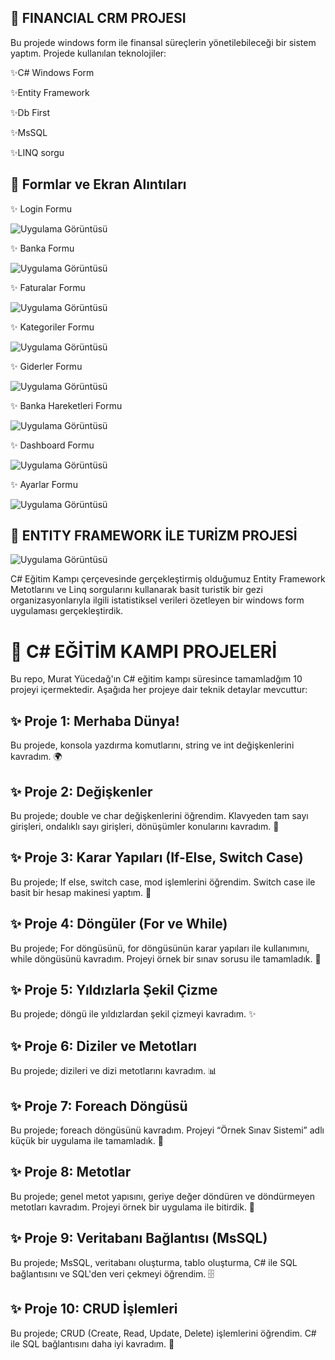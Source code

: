 ## 🚀 FINANCIAL CRM PROJESI
Bu projede windows form ile finansal süreçlerin yönetilebileceği bir sistem yaptım. 
Projede kullanılan teknolojiler:

✨C# Windows Form

✨Entity Framework

✨Db First

✨MsSQL

✨LINQ sorgu


## 🚀 Formlar ve Ekran Alıntıları
✨ Login Formu

![Uygulama Görüntüsü](https://github.com/Muhammed-Cosgun/CSharp-Kampi/blob/681e2c42db40e3fe7ea1f3c679e8a3daa48fc1cc/login.png)

✨ Banka Formu

![Uygulama Görüntüsü](https://github.com/Muhammed-Cosgun/CSharp-Kampi/blob/681e2c42db40e3fe7ea1f3c679e8a3daa48fc1cc/banka%20formu.png)

✨ Faturalar Formu

![Uygulama Görüntüsü](https://github.com/Muhammed-Cosgun/CSharp-Kampi/blob/681e2c42db40e3fe7ea1f3c679e8a3daa48fc1cc/faturalar%20formu.png)

✨ Kategoriler Formu

![Uygulama Görüntüsü](https://github.com/Muhammed-Cosgun/CSharp-Kampi/blob/681e2c42db40e3fe7ea1f3c679e8a3daa48fc1cc/kategoriler.png)

✨ Giderler Formu

![Uygulama Görüntüsü](https://github.com/Muhammed-Cosgun/CSharp-Kampi/blob/681e2c42db40e3fe7ea1f3c679e8a3daa48fc1cc/giderler.png)

✨ Banka Hareketleri Formu

![Uygulama Görüntüsü](https://github.com/Muhammed-Cosgun/CSharp-Kampi/blob/681e2c42db40e3fe7ea1f3c679e8a3daa48fc1cc/banka%20i%C5%9Flemleri%20formu.png)

✨ Dashboard Formu

![Uygulama Görüntüsü](https://github.com/Muhammed-Cosgun/CSharp-Kampi/blob/681e2c42db40e3fe7ea1f3c679e8a3daa48fc1cc/dashboard.png)

✨ Ayarlar Formu

![Uygulama Görüntüsü](https://github.com/Muhammed-Cosgun/CSharp-Kampi/blob/657c5351dbc478b55293599f23c9dd8fe7ae4d85/ayarlar%20formu.png)




## 🚀 ENTITY FRAMEWORK İLE TURİZM PROJESİ
![Uygulama Görüntüsü](https://github.com/Muhammed-Cosgun/CSharp-Kampi/blob/main/resim_2024-12-07_010636387.png?raw=true)

C# Eğitim Kampı çerçevesinde gerçekleştirmiş olduğumuz Entity Framework Metotlarını ve Linq sorgularını kullanarak basit turistik bir gezi organizasyonlarıyla ilgili istatistiksel verileri özetleyen bir windows form uygulaması gerçekleştirdik.



# 🚀 C# EĞİTİM KAMPI PROJELERİ
Bu repo, Murat Yücedağ'ın C# eğitim kampı süresince tamamladğım 10 projeyi içermektedir. Aşağıda her projeye dair teknik detaylar mevcuttur:

## ✨ Proje 1: Merhaba Dünya!
Bu projede, konsola yazdırma komutlarını, string ve int değişkenlerini kavradım. 🌍

## ✨ Proje 2: Değişkenler
Bu projede; double ve char değişkenlerini öğrendim. Klavyeden tam sayı girişleri, ondalıklı sayı girişleri, dönüşümler konularını kavradım. 🔢

## ✨ Proje 3: Karar Yapıları (If-Else, Switch Case)
Bu projede; If else, switch case, mod işlemlerini öğrendim. Switch case ile basit bir hesap makinesi yaptım. 🧮

## ✨ Proje 4: Döngüler (For ve While)
Bu projede; For döngüsünü, for döngüsünün karar yapıları ile kullanımını, while döngüsünü kavradım. Projeyi örnek bir sınav sorusu ile tamamladık. 🔄

## ✨ Proje 5: Yıldızlarla Şekil Çizme
Bu projede; döngü ile yıldızlardan şekil çizmeyi kavradım. ✨

## ✨ Proje 6: Diziler ve Metotları
Bu projede; dizileri ve dizi metotlarını kavradım. 📊

## ✨ Proje 7: Foreach Döngüsü
Bu projede; foreach döngüsünü kavradım. Projeyi “Örnek Sınav Sistemi” adlı küçük bir uygulama ile tamamladık. 📝

## ✨ Proje 8: Metotlar
Bu projede; genel metot yapısını, geriye değer döndüren ve döndürmeyen metotları kavradım. Projeyi örnek bir uygulama ile bitirdik. 🔧

## ✨ Proje 9: Veritabanı Bağlantısı (MsSQL)
Bu projede; MsSQL, veritabanı oluşturma, tablo oluşturma, C# ile SQL bağlantısını ve SQL'den veri çekmeyi öğrendim. 🗄️

## ✨ Proje 10: CRUD İşlemleri
Bu projede; CRUD (Create, Read, Update, Delete) işlemlerini öğrendim. C# ile SQL bağlantısını daha iyi kavradım. 💾


